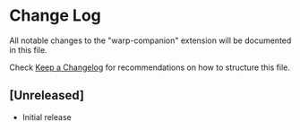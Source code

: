 # Change Log

All notable changes to the "warp-companion" extension will be documented in this file.

Check [Keep a Changelog](http://keepachangelog.com/) for recommendations on how to structure this file.

## [Unreleased]

- Initial release